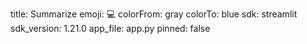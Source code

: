 title: Summarize
emoji: 💻
colorFrom: gray
colorTo: blue
sdk: streamlit
sdk_version: 1.21.0
app_file: app.py
pinned: false